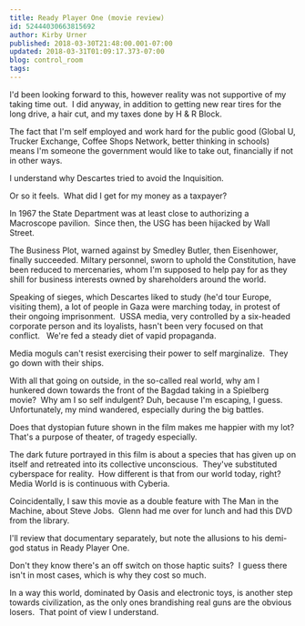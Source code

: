 ```yaml
---
title: Ready Player One (movie review)
id: 52444030663815692
author: Kirby Urner
published: 2018-03-30T21:48:00.001-07:00
updated: 2018-03-31T01:09:17.373-07:00
blog: control_room
tags: 
---
```


I'd been looking forward to this, however reality was not supportive of my taking time out.  I did anyway, in addition to getting new rear tires for the long drive, a hair cut, and my taxes done by H & R Block.

The fact that I'm self employed and work hard for the public good (Global U, Trucker Exchange, Coffee Shops Network, better thinking in schools) means I'm someone the government would like to take out, financially if not in other ways.

I understand why Descartes tried to avoid the Inquisition.

Or so it feels.  What did I get for my money as a taxpayer?

In 1967 the State Department was at least close to authorizing a Macroscope pavilion.  Since then, the USG has been hijacked by Wall Street.

The Business Plot, warned against by Smedley Butler, then Eisenhower, finally succeeded. Miltary personnel, sworn to uphold the Constitution, have been reduced to mercenaries, whom I'm supposed to help pay for as they shill for business interests owned by shareholders around the world.

Speaking of sieges, which Descartes liked to study (he'd tour Europe, visiting them), a lot of people in Gaza were marching today, in protest of their ongoing imprisonment.  USSA media, very controlled by a six-headed corporate person and its loyalists, hasn't been very focused on that conflict.   We're fed a steady diet of vapid propaganda.

Media moguls can't resist exercising their power to self marginalize.  They go down with their ships.

With all that going on outside, in the so-called real world, why am I hunkered down towards the front of the Bagdad taking in a Spielberg movie?  Why am I so self indulgent? Duh, because I'm escaping, I guess.  Unfortunately, my mind wandered, especially during the big battles.

Does that dystopian future shown in the film makes me happier with my lot?  That's a purpose of theater, of tragedy especially.

The dark future portrayed in this film is about a species that has given up on itself and retreated into its collective unconscious.  They've substituted cyberspace for reality.  How different is that from our world today, right?  Media World is is continuous with Cyberia.

Coincidentally, I saw this movie as a double feature with The Man in the Machine, about Steve Jobs.  Glenn had me over for lunch and had this DVD from the library.

I'll review that documentary separately, but note the allusions to his demi-god status in Ready Player One.

Don't they know there's an off switch on those haptic suits?  I guess there isn't in most cases, which is why they cost so much.

In a way this world, dominated by Oasis and electronic toys, is another step towards civilization, as the only ones brandishing real guns are the obvious losers.  That point of view I understand.
